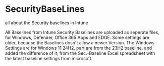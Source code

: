 # SecurityBaseLines
all about the Security baselines in Intune

All Baselines from Intune Security Baselines are uploaded as seperate files, for Windows, Defender, Office 365 Apps and EDGE.
Some settings are older, because the Baselines dosn't allow a newer Version.
The Windows Settings are for Windows 11 24H2, part are from the 23H2 baseline, and added the difference of it, from the Sec.-Baseline Excel spreadsheet with the latest baseline settings from microsoft.
